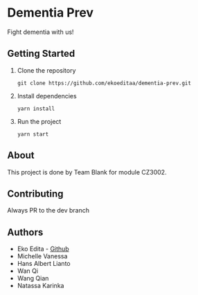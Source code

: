 # Dementia Prev
Fight dementia with us!

## Getting Started
1. Clone the repository 
    ```
    git clone https://github.com/ekoeditaa/dementia-prev.git
    ```
2. Install dependencies
    ```
    yarn install
    ```
3. Run the project
    ```
    yarn start
    ```

## About
This project is done by Team Blank for module CZ3002.

## Contributing
Always PR to the dev branch

## Authors
  - Eko Edita - [Github](github.com/ekoeditaa)
  - Michelle Vanessa
  - Hans Albert Lianto
  - Wan Qi
  - Wang Qian
  - Natassa Karinka
